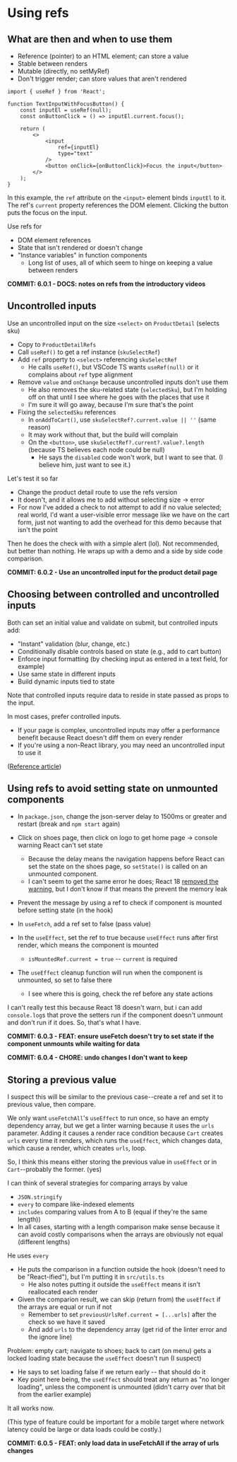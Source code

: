 # Using refs

## What are then and when to use them

-  Reference (pointer) to an HTML element; can store a value
-  Stable between renders
-  Mutable (directly, no setMyRef)
-  Don't trigger render; can store values that aren't rendered

```tsx
import { useRef } from 'React';

function TextInputWithFocusButton() {
	const inputEl = useRef(null);
	const onButtonClick = () => inputEl.current.focus();

	return (
		<>
			<input
				ref={inputEl}
				type="text"
			/>
			<button onClick={onButtonClick}>Focus the input</button>
		</>
	);
}
```

In this example, the `ref` attribute on the `<input>` element binds `inputEl` to it. The ref's `current` property references the DOM element. Clicking the button puts the focus on the input.

Use refs for

-  DOM element references
-  State that isn't rendered or doesn't change
-  "Instance variables" in function components
   -  Long list of uses, all of which seem to hinge on keeping a value between renders

**COMMIT: 6.0.1 - DOCS: notes on refs from the introductory videos**

## Uncontrolled inputs

Use an uncontrolled input on the size `<select>` on `ProductDetail` (selects sku)

-  Copy to `ProductDetailRefs`
-  Call `useRef()` to get a ref instance (`skuSelectRef`)
-  Add `ref` property to `<select>` referencing `skuSelectRef`
   -  He calls `useRef()`, but VSCode TS wants `useRef(null)` or it complains about `ref` type alignment
-  Remove `value` and `onChange` because uncontrolled inputs don't use them
   -  He also removes the sku-related state (`selectedSku`), but I'm holding off on that until I see where he goes with the places that use it
   -  I'm sure it will go away, because I'm sure that's the point
-  Fixing the `selectedSku` references
   -  In `onAddToCart()`, use `skuSelectRef?.current.value || ''` (same reason)
   -  It may work without that, but the build will complain
   -  On the `<button>`, use `skuSelectRef?.current?.value?.length` (because TS believes each node could be null)
      -  He says the `disabled` code won't work, but I want to see that. (I believe him, just want to see it.)

Let's test it so far

-  Change the product detail route to use the refs version
-  It doesn't, and it allows me to add without selecting size -> error
-  For now I've added a check to not attempt to add if no value selected; real world, I'd want a user-visible error message like we have on the cart form, just not wanting to add the overhead for this demo because that isn't the point

Then he does the check with with a simple alert (lol). Not recommended, but better than nothing. He wraps up with a demo and a side by side code comparison.

**COMMIT: 6.0.2 - Use an uncontrolled input for the product detail page**

## Choosing between controlled and uncontrolled inputs

Both can set an initial value and validate on submit, but controlled inputs add:

-  "Instant" validation (blur, change, etc.)
-  Conditionally disable controls based on state (e.g., add to cart button)
-  Enforce input formatting (by checking input as entered in a text field, for example)
-  Use same state in different inputs
-  Build dynamic inputs tied to state

Note that controlled inputs require data to reside in state passed as props to the input.

In most cases, prefer controlled inputs.

-  If your page is complex, uncontrolled inputs may offer a performance benefit because React doesn't diff them on every render
-  If you're using a non-React library, you may need an uncontrolled input to use it

([Reference article](https://goshacmd.com/controlled-vs-uncontrolled-inputs-react/))

## Using refs to avoid setting state on unmounted components

-  In `package.json`, change the json-server delay to 1500ms or greater and restart (break and `npm start` again)
-  Click on shoes page, then click on logo to get home page -> console warning React can't set state
   -  Because the delay means the navigation happens before React can set the state on the shoes page, so `setState()` is called on an unmounted component.
   -  I can't seem to get the same error he does; React 18 [removed the warning](https://reactjs.org/blog/2022/03/08/react-18-upgrade-guide.html#other-notable-changes), but I don't know if that means the prevent the memory leak
-  Prevent the message by using a ref to check if component is mounted before setting state (in the hook)

-  In `useFetch`, add a ref set to false (pass value)
-  In the `useEffect`, set the ref to true because `useEffect` runs after first render, which means the component is mounted
   -  `isMountedRef.current = true` -- `current` is required
-  The `useEffect` cleanup function will run when the component is unmounted, so set to false there
   -  I see where this is going, check the ref before any state actions

I can't really test this because React 18 doesn't warn, but i can add `console.log`s that prove the setters run if the component doesn't unmount and don't run if it does. So, that's what I have.

**COMMIT: 6.0.3 - FEAT: ensure useFetch doesn't try to set state if the component unmounts while waiting for data**

**COMMIT: 6.0.4 - CHORE: undo changes I don't want to keep**

## Storing a previous value

I suspect this will be similar to the previous case--create a ref and set it to previous value, then compare.

We only want `useFetchAll`'s `useEffect` to run once, so have an empty dependency array, but we get a linter warning because it uses the `urls` parameter. Adding it causes a render race condition because `Cart` creates `urls` every time it renders, which runs the `useEffect`, which changes data, which cause a render, which creates `urls`, loop.

So, I think this means either storing the previous value in `useEffect` or in `Cart`--probably the former. (yes)

I can think of several strategies for comparing arrays by value

-  `JSON.stringify`
-  `every` to compare like-indexed elements
-  `includes` comparing values from A to B (equal if they're the same length))
-  In all cases, starting with a length comparison make sense because it can avoid costly comparisons when the arrays are obviously not equal (different lengths)

He uses `every`

-  He puts the comparison in a function outside the hook (doesn't need to be "React-ified"), but I'm putting it in `src/utils.ts`
   -  He also notes putting it outside the `useEffect` means it isn't reallocated each render
-  Given the comparion result, we can skip (return from) the `useEffect` if the arrays are equal or run if not
   -  Remember to set `previousUrlsRef.current = [...urls]` after the check so we have it saved
   -  And add `urls` to the dependency array (get rid of the linter error and the ignore line)

Problem: empty cart; navigate to shoes; back to cart (on menu) gets a locked loading state because the `useEffect` doesn't run (I suspect)

-  He says to set loading false if we return early -- that should do it
-  Key point here being, the `useEffect` should treat any return as "no longer loading", unless the component is unmounted (didn't carry over that bit from the earlier example)

It all works now.

(This type of feature could be important for a mobile target where network latency could be large or data loads could be costly.)

**COMMIT: 6.0.5 - FEAT: only load data in useFetchAll if the array of urls changes**

